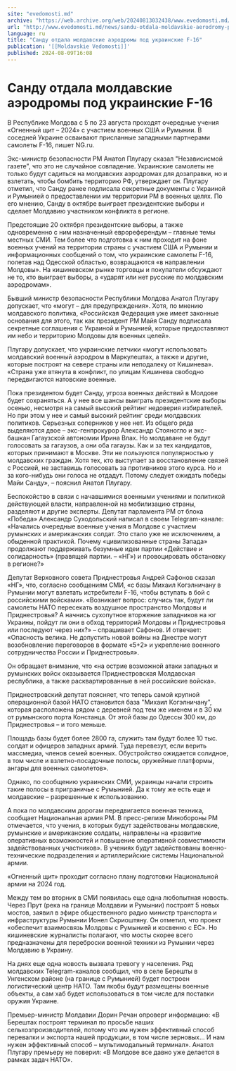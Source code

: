 ```yaml
---
site: "evedomosti.md"
archive: "https://web.archive.org/web/20240813032438/www.evedomosti.md/news/sandu-otdala-moldavskie-aerodromy-pod-ukrainskie-f-16"
url: "http://www.evedomosti.md/news/sandu-otdala-moldavskie-aerodromy-pod-ukrainskie-f-16"
language: ru
title: "Санду отдала молдавские аэродромы под украинские F-16"
publication: '[[Moldavskie Vedomosti]]'
published: 2024-08-09T16:08
---
```


# Санду отдала молдавские аэродромы под украинские F-16

В Республике Молдова с 5 по 23 августа проходят очередные учения «Огненный щит – 2024» с участием военных США и Румынии. В соседней Украине осваивают присланные западными партнерами самолеты F-16, пишет NG.ru.

Экс-министр безопасности РМ Анатол Плугару сказал "Независисмой газете", что это не случайное совпадение. Украинские самолеты не только будут садиться на молдавских аэродромах для дозаправки, но и взлетать, чтобы бомбить территорию РФ, утверждает он. Плугару отметил, что Санду ранее подписала секретные документы с Украиной и Румынией о предоставлении им территории РМ в военных целях. По его мнению, Санду в октябре выиграет президентские выборы и сделает Молдавию участником конфликта в регионе.

Предстоящие 20 октября президентские выборы, а также одновременно с ним назначенный еврореферендум – главные темы местных СМИ. Тем более что подготовка к ним проходит на фоне военных учений на территории страны с участием США и Румынии и информационных сообщений о том, что украинские самолеты F-16, полетав над Одесской областью, возвращаются «в направлении Молдовы». На кишиневском рынке торговцы и покупатели обсуждают не то, кто выиграет выборы, а «ударят или нет русские по молдавским аэродромам».

Бывший министр безопасности Республики Молдова Анатол Плугару допускает, что «могут – для предупреждения». Хотя, по мнению молдавского политика, «Российская Федерация уже имеет законные основания для этого, так как президент РМ Майя Санду подписала секретные соглашения с Украиной и Румынией, которые предоставляют им небо и территорию Молдовы для военных целей».

Плугару допускает, что украинские летчики «могут использовать молдавский военный аэродром в Маркулештах, а также и другие, которые построят на севере страны или неподалеку от Кишинева». «Страна уже втянута в конфликт, по улицам Кишинева свободно передвигаются натовские военные.

Пока президентом будет Санду, угроза военных действий в Молдове будет сохраняться. А у нее все шансы выиграть президентские выборы осенью, несмотря на самый высокий рейтинг недоверия избирателей. Но при этом у нее и самый высокий рейтинг среди молдавских политиков. Серьезных соперников у нее нет. Из общего ряда выделяются двое – экс-генпрокурор Александр Стояногло и экс-башкан Гагаузской автономии Ирина Влах. Но молдаване не будут голосовать за гагаузов, а они оба гагаузы. Как и за тех кандидатов, которых принимают в Москве. Эти не пользуются популярностью у молдавских граждан. Хотя тех, кто выступает за восстановление связей с Россией, не заставишь голосовать за противников этого курса. Но и за кого-нибудь они голоса не отдадут. Потому следует ожидать победы Майи Санду», – пояснил Анатол Плугару.

Беспокойство в связи с начавшимися военными учениями и политикой действующей власти, направленной на мобилизацию страны, разделяют и другие эксперты. Депутат парламента РМ от блока «Победа» Александр Суходольский написал в своем Telegram-канале: «Начались очередные военные учения в Молдове с участием румынских и американских солдат. Это стало уже не исключением, а обыденной практикой. Почему «цивилизованные страны Запада» продолжают поддерживать безумные идеи партии «Действие и солидарность» (правящей партии. – «НГ») и провоцировать обстановку в регионе?»

Депутат Верховного совета Приднестровья Андрей Сафонов сказал «НГ», что, согласно сообщениям СМИ, «с базы Михаил Когэлничану в Румынии могут взлетать истребители F-16, чтобы вступать в бой с российскими войсками». «Возникает вопрос: случись так, будут ли самолеты НАТО пересекать воздушное пространство Молдовы и Приднестровья? А начнись сухопутное вторжение западников на юг Украины, пойдут ли они в обход территорий Молдовы и Приднестровья или последуют через них?» – спрашивает Сафонов. И отвечает: «Опасность велика. Не допустить новой войны на Днестре могут возобновление переговоров в формате «5+2» и укрепление военного сотрудничества России и Приднестровья».

Он обращает внимание, что «на острие возможной атаки западных и румынских войск оказывается Приднестровская Молдавская республика, а также расквартированные в ней российские войска».

Приднестровский депутат поясняет, что теперь самой крупной операционной базой НАТО становится база "Михаил Когэлничану", которая расположена рядом с деревней под тем же именем и в 30 км от румынского порта Констанца. От этой базы до Одессы 300 км, до Приднестровья – и того меньше.

Площадь базы будет более 2800 га, служить там будут более 10 тыс. солдат и офицеров западных армий. Туда перевезут, если верить массмедиа, членов семей военных. Обустройство ожидается солидное, в том числе и взлетно-посадочные полосы, оружейные платформы, ангары для военных самолетов».

Однако, по сообщению украинских СМИ, украинцы начали строить такие полосы в приграничье с Румынией. Да к тому же есть еще и молдавские – разрешенные к использованию.

А пока по молдавским дорогам передвигается военная техника, сообщает Национальная армия РМ. В пресс-релизе Минобороны РМ отмечается, что учения, в которых будут задействованы молдавские, румынские и американские солдаты, направлены на «развитие оперативных возможностей и повышение оперативной совместимости задействованных участников». В учениях будут задействованы военно-технические подразделения и артиллерийские системы Национальной армии.

«Огненный щит» проходит согласно плану подготовки Национальной армии на 2024 год.

Между тем во вторник в СМИ появилась еще одна любопытная новость. Через Прут (река на границе Молдавии и Румынии) построят 5 новых мостов, заявил в эфире общественного радио министр транспорта и инфраструктуры Румынии Ионел Скриоштяну. Он отметил, что проект «обеспечит взаимосвязь Молдовы с Румынией и косвенно с ЕС». Но кишиневские журналисты полагают, что мосты скорее всего предназначены для переброски военной техники из Румынии через Молдавию в Украину.

На днях еще одна новость вызвала тревогу у населения. Ряд молдавских Telegram-каналов сообщил, что в селе Берешты в Унгенском районе (на границе с Румынией) будет построен логистический центр НАТО. Там якобы будут размещены военные объекты, а сам хаб будет использоваться в том числе для поставки оружия Украине.

Премьер-министр Молдавии Дорин Речан опроверг информацию: «В Берештах построят терминал по просьбе наших сельхозпроизводителей, потому что им нужен эффективный способ перевалки и экспорта нашей продукции, в том числе зерновых… И нам нужен эффективный способ – мультимодальный терминал». Анатол Плугару премьеру не поверил: «В Молдове все давно уже делается в рамках задач НАТО».